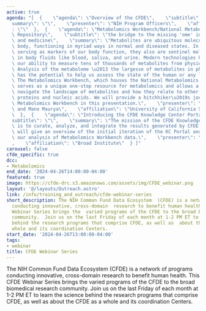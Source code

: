 ```yaml
---
active: true
agenda: "[  {    \"agenda\": \"Overview of the CFDE\",    \"subtitle\": \"\",    \"\
  summary\": \"\",    \"presenter\": \"NIH Program Officers\",    \"affiliation\"\
  : \"\"  },  {    \"agenda\": \"Metabolomics Workbench/National Metabolomics Data\
  \ Repository\",    \"subtitle\": \"the bridge to the missing 'ome' in systems biology\
  \ and medicine\",    \"summary\": \"Metabolites are ubiquitous molecules in our\
  \ body, functioning in myriad ways in normal and diseased states. In addition to\
  \ serving as markers of our body function, they also are sentinel molecules present\
  \ in body fluids like blood, saliva, and urine. Modern technologies have transformed\
  \ our ability to measure tens of thousands of metabolites from physiology quantitatively.\
  \ Analysis of the metabolome \u2013 the largesse of metabolites in physiology \u2013\
  \ has the potential to help us assess the state of the human or any living system.\
  \ The Metabolomics Workbench, which houses the National Metabolomics Data Repository,\
  \ serves as a unique one-stop resource for metabolomics and allows a user to easily\
  \ navigate the landscape of metabolites and how they relate to other molecules like\
  \ proteins and nucleic acids. We will provide a hitchhiker\u2019s journey into the\
  \ Metabolomics Workbench in this presentation.\",    \"presenter\": \"Shankar Subramaniam\
  \ and Mano Maurya\",    \"affiliation\": \"University of California San Diego\"\
  \  },  {    \"agenda\": \"Introducing the CFDE Knowledge Center Portal \",    \"\
  subtitle\": \"\",    \"summary\": \"The mission of the CFDE Knowledge Center (KC)\
  \ is to curate, analyze, and integrate the results generated by CFDE programs. We\
  \ will give an overview of the initial iteration of the KC Portal and demonstrate\
  \ our analysis of Metabolomics Workbench data.\",    \"presenter\": \"No\xEBl Burtt\"\
  ,    \"affiliation\": \"Broad Institute\"  } ]"
carousel: false
cfde_specific: true
dcc:
- Metabolomics
end_date: '2024-04-26T14:00:00-04:00'
featured: true
image: https://cfde-drc.s3.amazonaws.com/assets/img/CFDE_webinar.png
layout: '@/layouts/Outreach.astro'
link: /info/training_and_outreach/cfde-webinar-series
short_description: The NIH Common Fund Data Ecosystem  (CFDE) is a network of programs
  conducting innovative, cross-domain  research to benefit human health. This CFDE
  Webinar Series brings the  varied programs of the CFDE to the broad biomedical research
  community.  Join us on the last Friday of each month at 1-2 PM ET to learn the  science
  behind the research programs that comprise CFDE, as well as  about the CFDE as a
  whole and its coordination Centers.
start_date: '2024-04-26T13:00:00-04:00'
tags: 
- webinar
title: CFDE Webinar Series
---
```

The NIH Common Fund Data Ecosystem  (CFDE) is a network of programs conducting innovative, cross-domain  research to benefit human health. This CFDE Webinar Series brings the  varied programs of the CFDE to the broad biomedical research community.  Join us on the last Friday of each month at 1-2 PM ET to learn the  science behind the research programs that comprise CFDE, as well as  about the CFDE as a whole and its coordination Centers.